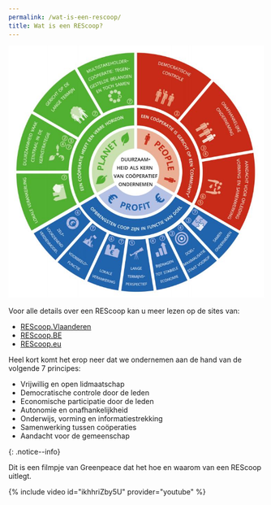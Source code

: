 ```yaml
---
permalink: /wat-is-een-rescoop/
title: Wat is een REScoop?
---
```


![Infographic ICA principes](/assets/images/mvo_vlaanderen_infographic_ica_principes.jpg)

<div>

  <p> Voor alle details over een REScoop kan u meer lezen op de sites van:</p>

  <ul>
    <li> <a href="https://www.rescoopv.be/">REScoop.Vlaanderen</a> </li>
    <li> <a href="https://www.rescoop.be/">REScoop.BE</a> </li>
    <li> <a href="https://www.rescoop.eu/">REScoop.eu</a> </li>
  </ul>


  <p>Heel kort komt het erop neer dat we ondernemen aan de hand van de volgende 7 principes:</p>

  <ul>
    <li> Vrijwillig en open lidmaatschap</li>
    <li> Democratische controle door de leden</li>
    <li> Economische participatie door de leden</li>
    <li> Autonomie en onafhankelijkheid</li>
    <li> Onderwijs, vorming en informatiestrekking</li>
    <li> Samenwerking tussen coöperaties</li>
    <li> Aandacht voor de gemeenschap</li>
  </ul>

</div>
{: .notice--info}


Dit is een filmpje van Greenpeace dat het hoe en waarom van een REScoop
uitlegt.

{% include video id="ikhhriZby5U" provider="youtube" %}

